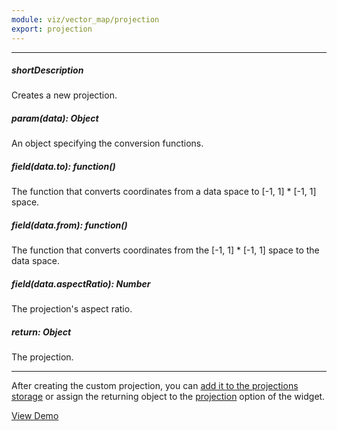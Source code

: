 ```yaml
---
module: viz/vector_map/projection
export: projection
---
```

---
##### shortDescription
Creates a new projection.

##### param(data): Object
An object specifying the conversion functions.

##### field(data.to): function()
The function that converts coordinates from a data space to [-1, 1] * [-1, 1] space.

##### field(data.from): function()
The function that converts coordinates from the [-1, 1] * [-1, 1] space to the data space.

##### field(data.aspectRatio): Number
The projection's aspect ratio.

##### return: Object
The projection.

---
After creating the custom projection, you can [add it to the projections storage](/Documentation/ApiReference/Common/Utils/viz/map/Methods/#addname_projection) or assign the returning object to the [projection](/api-reference/20%20Data%20Visualization%20Widgets/dxVectorMap/1%20Configuration/projection.md '/Documentation/ApiReference/Data_Visualization_Widgets/dxVectorMap/Configuration/#projection') option of the  widget.

<a href="http://js.devexpress.com/Demos/WidgetsGallery/#demo/maps-vector_map-custom_projection/" class="button orange small fix-width-155" style="margin-right: 20px;" target="_blank">View Demo</a>